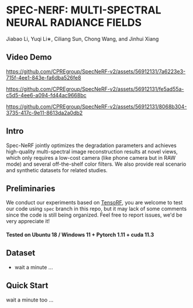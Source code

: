 # SPEC-NERF: MULTI-SPECTRAL NEURAL RADIANCE FIELDS
Jiabao Li, Yuqi Li∗, Ciliang Sun, Chong Wang, and Jinhui Xiang

## Video Demo



https://github.com/CPREgroup/SpecNeRF-v2/assets/56912131/7a6223e3-715f-4ee1-843e-fa6dba526fe8


https://github.com/CPREgroup/SpecNeRF-v2/assets/56912131/fe5ad55a-c5d5-4ee6-a094-fd44ac9668bc


https://github.com/CPREgroup/SpecNeRF-v2/assets/56912131/8068b304-3735-417c-9e11-8613da2a0db2




## Intro

Spec-NeRF jointly optimizes the degradation parameters and achieves high-quality multi-spectral image reconstruction results at novel views, which only requires a low-cost camera (like phone camera but in RAW mode) and several off-the-shelf color filters. We also provide real scenario and synthetic datasets for related studies.

## Preliminaries

We conduct our experiments based on [TensoRF](https://apchenstu.github.io/TensoRF/), you are welcome to test our code using `spec` branch in this repo, but it may lack of some comments since the code is still being organized. Feel free to report issues, we'd be very appreciate it!



#### Tested on Ubuntu 18 / Windows 11 + Pytorch 1.11 + cuda 11.3



## Dataset
* wait a minute ...



## Quick Start
wait a minute too ...


